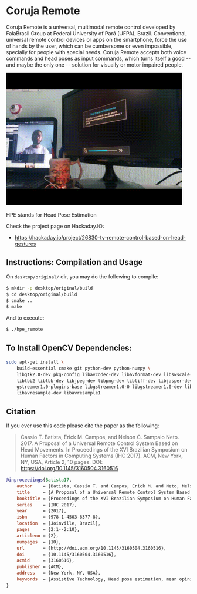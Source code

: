 Coruja Remote
=============

Coruja Remote is a universal, multimodal remote control developed by FalaBrasil
Group at Federal University of Pará (UFPA), Brazil. Conventional, universal
remote control devices or apps on the smartphone, force the use of hands by the
user, which can be cumbersome or even impossible, specially for people with
special needs. Coruja Remote accepts both voice commands and head poses as input
commands, which turns itself a good -- and maybe the only one -- solution for
visually or motor impaired people.

![TV control via head gestures](./move.gif)

HPE stands for Head Pose Estimation

Check the project page on Hackaday.IO:    
- https://hackaday.io/project/26830-tv-remote-control-based-on-head-gestures

## Instructions: Compilation and Usage

On `desktop/original/` dir, you may do the following to compile:      
```bash
$ mkdir -p desktop/original/build
$ cd desktop/original/build
$ cmake ..
$ make
```

And to execute:      
```bash
$ ./hpe_remote
```

## To Install OpenCV Dependencies:
```bash
sudo apt-get install \
	build-essential cmake git python-dev python-numpy \
	libgtk2.0-dev pkg-config libavcodec-dev libavformat-dev libswscale-dev \
	libtbb2 libtbb-dev libjpeg-dev libpng-dev libtiff-dev libjasper-dev libdc1394-22-dev \
	gstreamer1.0-plugins-base libgstreamer1.0-0 libgstreamer1.0-dev libgstreamer-plugins-base1.0-* \
	libavresample-dev libavresample1
```

## Citation
If you ever use this code please cite the paper as the following:

> Cassio T. Batista, Erick M. Campos, and Nelson C. Sampaio Neto. 2017. A
> Proposal of a Universal Remote Control System Based on Head Movements. In
> Proceedings of the XVI Brazilian Symposium on Human Factors in Computing
> Systems (IHC 2017). ACM, New York, NY, USA, Article 2, 10 pages. DOI:
> https://doi.org/10.1145/3160504.3160516


```bibtex
@inproceedings{Batista17,
    author    = {Batista, Cassio T. and Campos, Erick M. and Neto, Nelson C. Sampaio},
    title     = {A Proposal of a Universal Remote Control System Based on Head Movements},
    booktitle = {Proceedings of the XVI Brazilian Symposium on Human Factors in Computing Systems},
    series    = {IHC 2017},
    year      = {2017},
    isbn      = {978-1-4503-6377-8},
    location  = {Joinville, Brazil},
    pages     = {2:1--2:10},
    articleno = {2},
    numpages  = {10},
    url       = {http://doi.acm.org/10.1145/3160504.3160516},
    doi       = {10.1145/3160504.3160516},
    acmid     = {3160516},
    publisher = {ACM},
    address   = {New York, NY, USA},
    keywords  = {Assistive Technology, Head pose estimation, mean opinion score, universal remote control},
}
```
